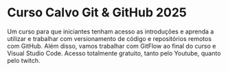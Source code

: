 # Curso Calvo Git & GitHub 2025
Um curso para que iniciantes tenham acesso as introduções e aprenda a utilizar e trabalhar com versionamento de código e repositórios remotos com GitHub.
Além disso, vamos trabalhar com GitFlow ao final do curso e Visual Studio Code.
Acesso totalmente gratuito, tanto pelo Youtube, quanto pelo twitch.
